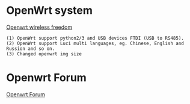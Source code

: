 # OpenWrt system
[Openwrt wireless freedom](https://openwrt.org/)

	(1) OpenWrt support python2/3 and USB devices FTDI (USB to RS485).
	(2) OpenWrt support Luci multi languages, eg. Chinese, English and Russion and so on.
	(3) Changed openwrt img size

# Openwrt Forum
[Openwrt Forum](https://forum.openwrt.org/t/openwrt-18-06-0-release/17955)
